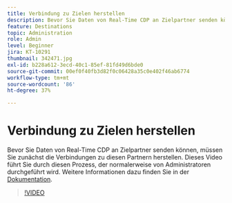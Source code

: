 ```yaml
---
title: Verbindung zu Zielen herstellen
description: Bevor Sie Daten von Real-Time CDP an Zielpartner senden können, müssen Sie zunächst die Verbindungen zu diesen Partnern herstellen. Dieses Video führt durch diesen Punkt (Beschreibungen sollten zwischen 60 und 160 Zeichen lang sein)
feature: Destinations
topic: Administration
role: Admin
level: Beginner
jira: KT-10291
thumbnail: 342471.jpg
exl-id: b228a612-3ecd-40c1-85ef-81fd49d6bde0
source-git-commit: 00ef0f40fb3d82f0c06428a35c0e402f46ab6774
workflow-type: tm+mt
source-wordcount: '86'
ht-degree: 37%

---
```


# Verbindung zu Zielen herstellen

Bevor Sie Daten von Real-Time CDP an Zielpartner senden können, müssen Sie zunächst die Verbindungen zu diesen Partnern herstellen. Dieses Video führt Sie durch diesen Prozess, der normalerweise von Administratoren durchgeführt wird. Weitere Informationen dazu finden Sie in der [Dokumentation](https://experienceleague.adobe.com/docs/experience-platform/destinations/ui/connect-destination.html?lang=de).

>[!VIDEO](https://video.tv.adobe.com/v/342471/?learn=on)
